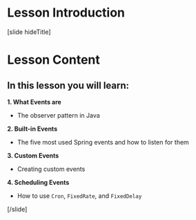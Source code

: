 # Lesson Introduction

[slide hideTitle]

# Lesson Content

## In this lesson you will learn:

**1. What Events are**

- The observer pattern in Java
  
**2. Built-in Events**

- The five most used Spring events and how to listen for them
  
**3. Custom Events**

- Creating custom event​s

**4. Scheduling Events**

- How to use `Cron`, `FixedRate`, and `FixedDelay`

[/slide]